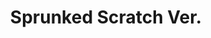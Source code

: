 ---
slug: sprunked-scratch-ver-1742
title: Sprunked Scratch Ver.
description: "Sprunked Scratch Ver. is an exciting online game. Play for free directly in your browser!"
icon: /images/popular_mods/Sprunked Scratch Ver..png
url: https://wowtbc.net/sprunkin/sprunked-scratch/index.html
previewImage: /images/popular_mods/Sprunked Scratch Ver..png
type: popular mods

# SEO配置
seo:
  title: "Sprunked Scratch Ver. - Play Free Online Game | Fun Browser Games"
  description: "Sprunked Scratch Ver. - Play this fun online game for free in your browser. No download required!"
  ogImage: "/images/popular_mods/Sprunked Scratch Ver..png"
  keywords: "sprunked-scratch-ver-1742, online game, browser game, free game, popular mods game, play online"

videoUrls:
  - https://www.youtube.com/embed/example1
  - https://www.youtube.com/embed/example2

whyPlay:
  title: "Why Play Sprunked Scratch Ver.?"
  items:
    - "Immersive Gameplay: Sprunked Scratch Ver. offers an engaging and immersive gaming experience that will keep you entertained for hours"
    - "Challenging Levels: Test your skills with increasingly difficult challenges and obstacles"
    - "Beautiful Graphics: Enjoy stunning visuals and smooth animations that bring the game world to life"
    - "Regular Updates: New content and features are added regularly to keep the game fresh and exciting"
    - "Free to Play: Experience all the fun without spending a penny"
    - "Community Features: Connect with other players, share strategies, and compete for high scores"
    - "Cross-Platform: Play on any device with a web browser, no downloads required"

features:
  title: "Key Features of Sprunked Scratch Ver."
  image: "/images/popular_mods/Sprunked Scratch Ver..png"
  items:
    - "Intuitive Controls: Easy to learn controls make Sprunked Scratch Ver. accessible for players of all skill levels"
    - "Multiple Game Modes: Enjoy various gameplay options that provide different challenges and experiences"
    - "Character Customization: Personalize your gaming experience with unique characters and items"
    - "Achievement System: Complete special tasks to earn rewards and recognition"
    - "Leaderboards: Compete with players worldwide and see who can achieve the highest scores"

characteristics:
  title: "Game Characteristics"
  image: "/images/popular_mods/Sprunked Scratch Ver..png"
  items:
    - "Genre: Popular mods game with elements of strategy and skill"
    - "Difficulty: Suitable for both casual gamers and those seeking a challenge"
    - "Play Time: Quick sessions or extended gameplay, depending on your preference"
    - "Art Style: Vibrant and engaging visuals that enhance the gaming experience"
    - "Sound Design: Immersive audio that complements the gameplay perfectly"

info: "Sprunked Scratch Ver. is an exciting online game that offers players a unique and engaging gaming experience. With its intuitive controls, stunning visuals, and challenging gameplay, Sprunked Scratch Ver. provides hours of entertainment for players of all ages and skill levels. Whether you're looking for a quick gaming session during a break or an extended play session, Sprunked Scratch Ver. delivers an immersive experience that will keep you coming back for more. The game features multiple levels of increasing difficulty, ensuring that players are constantly challenged as they progress. With regular updates adding new content and features, Sprunked Scratch Ver. remains fresh and exciting, providing endless entertainment options for its growing community of players."

howToPlayIntro: "Welcome to Sprunked Scratch Ver.! This guide will walk you through the basics and help you master the game. Whether you're a beginner or looking to improve your skills, these tips and instructions will enhance your gaming experience."

howToPlaySteps:
  - title: "Getting Started"
    description: "Begin your Sprunked Scratch Ver. adventure by familiarizing yourself with the controls. Use your keyboard or mouse to navigate through the game interface. The tutorial will guide you through the basic mechanics and help you understand the objectives."
  - title: "Understanding the Objectives"
    description: "In Sprunked Scratch Ver., your main goal is to progress through levels by completing specific objectives. Each level presents unique challenges that require different strategies and approaches."
  - title: "Mastering the Controls"
    description: "Practice using the controls to improve your precision and reaction time. Sprunked Scratch Ver. requires quick reflexes and strategic thinking to overcome obstacles and defeat opponents."
  - title: "Utilizing Power-ups"
    description: "Collect power-ups throughout the game to enhance your abilities and overcome difficult challenges. Each power-up offers unique advantages that can be crucial for success."
  - title: "Developing Strategies"
    description: "As you progress in Sprunked Scratch Ver., develop effective strategies for different scenarios. Analyze patterns, anticipate challenges, and adapt your approach to maximize your performance."

faq:
  title: "Frequently Asked Questions about Sprunked Scratch Ver."
  items:
    - question: "Is Sprunked Scratch Ver. free to play?"
      answer: "Yes, Sprunked Scratch Ver. is completely free to play directly in your web browser. No downloads or purchases are required to enjoy the full game experience."
    - question: "Can I play Sprunked Scratch Ver. on mobile devices?"
      answer: "Yes, Sprunked Scratch Ver. is optimized for both desktop and mobile play. You can enjoy the game on any device with a web browser and internet connection."
    - question: "Are there any in-game purchases?"
      answer: "While Sprunked Scratch Ver. is free to play, there may be optional in-game purchases available for cosmetic items or additional features that don't affect core gameplay."
    - question: "How often is Sprunked Scratch Ver. updated?"
      answer: "The developers regularly update Sprunked Scratch Ver. with new content, features, and improvements based on player feedback and game performance."
    - question: "Can I play Sprunked Scratch Ver. offline?"
      answer: "Currently, Sprunked Scratch Ver. requires an internet connection to play as it's a browser-based online game."
    - question: "Is Sprunked Scratch Ver. suitable for children?"
      answer: "Yes, Sprunked Scratch Ver. is designed to be family-friendly and suitable for players of all ages."
    - question: "How do I report bugs or issues?"
      answer: "If you encounter any problems while playing Sprunked Scratch Ver., you can report them through the game's support page or contact the developers directly through their website."
    - question: "Still Have Questions?"
      answer: "If you have additional questions about Sprunked Scratch Ver. that aren't covered in this FAQ, please visit our support center or contact our customer service team for assistance."
---